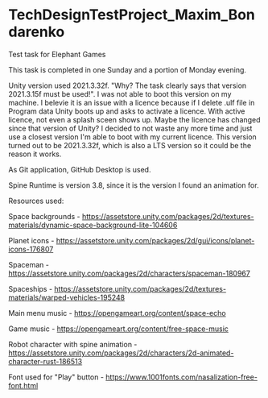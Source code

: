 # TechDesignTestProject_Maxim_Bondarenko
Test task for Elephant Games


This task is completed in one Sunday and a portion of Monday evening.

Unity version used 2021.3.32f. "Why? The task clearly says that version 2021.3.15f must be used!".
I was not able to boot this version on my machine.
I belevie it is an issue with a licence because if I delete .ulf file in Program data Unity boots up and asks to activate a licence.
With active licence, not even a splash sceen shows up. Maybe the licence has changed since that version of Unity?
I decided to not waste any more time and just use a closest version I'm able to boot with my current licence.
This version turned out to be 2021.3.32f, which is also a LTS version so it could be the reason it works.

As Git application, GitHub Desktop is used.

Spine Runtime is version 3.8, since it is the version I found an animation for.



Resources used:

Space backgrounds - https://assetstore.unity.com/packages/2d/textures-materials/dynamic-space-background-lite-104606

Planet icons - https://assetstore.unity.com/packages/2d/gui/icons/planet-icons-176807

Spaceman - https://assetstore.unity.com/packages/2d/characters/spaceman-180967

Spaceships - https://assetstore.unity.com/packages/2d/textures-materials/warped-vehicles-195248

Main menu music - https://opengameart.org/content/space-echo

Game music - https://opengameart.org/content/free-space-music

Robot character with spine animation - https://assetstore.unity.com/packages/2d/characters/2d-animated-character-rust-186513

Font used for "Play" button - https://www.1001fonts.com/nasalization-free-font.html
